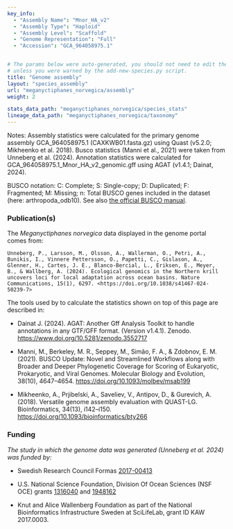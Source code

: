 ```yaml
---
key_info:
  - "Assembly Name": "Mnor_HA_v2"
  - "Assembly Type": "Haploid"
  - "Assembly Level": "Scaffold"
  - "Genome Representation": "Full"
  - "Accession": "GCA_964058975.1"


# The params below were auto-generated, you should not need to edit them...
# unless you were warned by the add-new-species.py script.
title: "Genome assembly"
layout: "species_assembly"
url: "meganyctiphanes_norvegica/assembly"
weight: 2

stats_data_path: "meganyctiphanes_norvegica/species_stats"
lineage_data_path: "meganyctiphanes_norvegica/taxonomy"
---
```


Notes: Assembly statistics were calculated for the primary genome assembly GCA_964058975.1 (CAXKWB01.fasta.gz) using Quast (v5.2.0; Mikheenko et al. 2018). Busco statistics (Manni et al., 2021) were taken from Unneberg et al. (2024). Annotation statistics were calculated for GCA_964058975.1_Mnor_HA_v2_genomic.gff using AGAT (v1.4.1; Dainat, 2024).

BUSCO notation: C: Complete; S: Single-copy; D: Duplicated; F: Fragmented; M: Missing; n: Total BUSCO genes included in the dataset (here: arthropoda_odb10). See also [the official BUSCO manual](https://busco.ezlab.org/busco_userguide.html#interpreting-the-results).

### Publication(s)

The *Meganyctiphanes norvegica* data displayed in the genome portal comes from:

```{style=citation}
Unneberg, P., Larsson, M., Olsson, A., Wallerman, O., Petri, A., Bunikis, I., Vinnere Pettersson, O., Papetti, C., Gislason, A., Glenner, H., Cartes, J. E., Blanco-Bercial, L., Eriksen, E., Meyer, B., & Wallberg, A. (2024). Ecological genomics in the Northern krill uncovers loci for local adaptation across ocean basins. Nature Communications, 15(1), 6297. <https://doi.org/10.1038/s41467-024-50239-7>
```

The tools used by to calculate the statistics shown on top of this page are described in:

- Dainat J. (2024). AGAT: Another Gff Analysis Toolkit to handle annotations in any GTF/GFF format.
(Version v1.4.1). Zenodo. <https://www.doi.org/10.5281/zenodo.3552717>

- Manni, M., Berkeley, M. R., Seppey, M., Simão, F. A., & Zdobnov, E. M. (2021). BUSCO Update: Novel and Streamlined Workflows along with Broader and Deeper Phylogenetic Coverage for Scoring of Eukaryotic, Prokaryotic, and Viral Genomes. Molecular Biology and Evolution, 38(10), 4647–4654. <https://doi.org/10.1093/molbev/msab199>

- Mikheenko, A., Prjibelski, A., Saveliev, V., Antipov, D., & Gurevich, A. (2018). Versatile genome assembly evaluation with QUAST-LG. Bioinformatics, 34(13), i142–i150. <https://doi.org/10.1093/bioinformatics/bty266>

### Funding

*The study in which the genome data was generated (Unneberg et al. 2024) was funded by:*

- Swedish Research Council Formas [2017-00413](https://www.vr.se/english/swecris.html#/project/2017-00413_Formas)

- U.S. National Science Foundation, Division Of Ocean Sciences (NSF OCE) grants [1316040](https://www.nsf.gov/awardsearch/showAward?AWD_ID=1316040) and [1948162](https://www.nsf.gov/awardsearch/showAward?AWD_ID=1948162)

- Knut and Alice Wallenberg Foundation as part of the National Bioinformatics Infrastructure Sweden at SciLifeLab, grant ID KAW 2017.0003.
